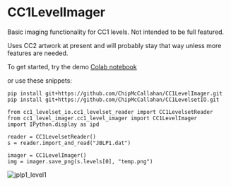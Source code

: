 # CC1LevelImager

Basic imaging functionality for CC1 levels. Not intended to be full featured.

Uses CC2 artwork at present and will probably stay that way unless more features are needed.


To get started, try the demo [Colab notebook](https://github.com/ChipMcCallahan/CC1LevelImager/blob/main/cc1_levelset_displayer.ipynb)

or use these snippets:

```
pip install git+https://github.com/ChipMcCallahan/CC1LevelImager.git
pip install git+https://github.com/ChipMcCallahan/CC1LevelsetIO.git
```

```
from cc1_levelset_io.cc1_levelset_reader import CC1LevelsetReader
from cc1_level_imager.cc1_level_imager import CC1LevelImager
import IPython.display as ipd

reader = CC1LevelsetReader()
s = reader.import_and_read("JBLP1.dat")

imager = CC1LevelImager()   
img = imager.save_png(s.levels[0], "temp.png")
```

![jplp1_level1](https://user-images.githubusercontent.com/87612918/126425565-f8f532e8-b64a-43a1-9e71-b9d3791c2e81.png)

